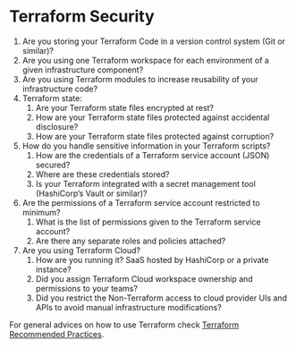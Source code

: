# Terraform Security

1. Are you storing your Terraform Code in a version control system (Git or similar)?
1. Are you using one Terraform workspace for each environment of a given infrastructure component?
1. Are you using Terraform modules to increase reusability of your infrastructure code?
1. Terraform state:
    1. Are your Terraform state files encrypted at rest?
    1. How are your Terraform state files protected against accidental disclosure?
    1. How are your Terraform state files protected against corruption?
1. How do you handle sensitive information in your Terraform scripts?
    1. How are the credentials of a Terraform service account (JSON) secured?
    1. Where are these credentials stored?
    1. Is your Terraform integrated with a secret management tool (HashiCorp’s Vault or similar)?
1. Are the permissions of a Terraform service account restricted to minimum?
    1. What is the list of permissions given to the Terraform service account?
    1. Are there any separate roles and policies attached?
1. Are you using Terraform Cloud?
    1. How are you running it? SaaS hosted by HashiCorp or a private instance?
    1. Did you assign Terraform Cloud workspace ownership and permissions to your teams?
    1. Did you restrict the Non-Terraform access to cloud provider UIs and APIs to avoid manual infrastructure modifications?

For general advices on how to use Terraform check [Terraform Recommended Practices](https://www.terraform.io/docs/cloud/guides/recommended-practices/index.html).
